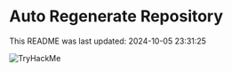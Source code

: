 # Auto Regenerate Repository

This README was last updated: 2024-10-05 23:31:25

 ![TryHackMe](https://tryhackme.com/badge/533634)